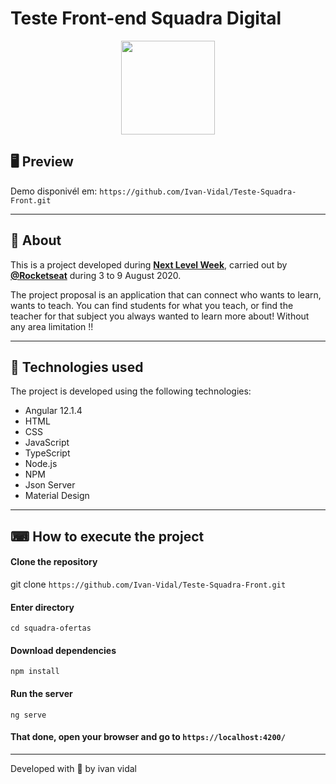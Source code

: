 # Teste Front-end Squadra Digital

<p align = "center">
  <img src = "../assets/imgs/logo-white-4.svg" width = "150">
</p>

## 🖥 Preview


  Demo disponivél em: `https://github.com/Ivan-Vidal/Teste-Squadra-Front.git`


---

## 📖 About

This is a project developed during **[Next Level Week](https://nextlevelweek.com/)**, carried out by **[@Rocketseat](https://github.com/Rocketseat)** during 3 to 9 August 2020.

The project proposal is an application that can connect who wants to learn, wants to teach. You can find students for what you teach, or find the teacher for that subject you always wanted to learn more about! Without any area limitation !!

---

## 🚀 Technologies used

The project is developed using the following technologies:

- Angular 12.1.4
- HTML
- CSS
- JavaScript
- TypeScript
- Node.js
- NPM
- Json Server
- Material Design


---

## ⌨ How to execute the project

#### Clone the repository
git clone `https://github.com/Ivan-Vidal/Teste-Squadra-Front.git`

#### Enter directory
`cd squadra-ofertas`

#### Download dependencies
`npm install`

#### Run the server
`ng serve`

#### That done, open your browser and go to `https://localhost:4200/`

---

Developed with 💜 by ivan vidal

